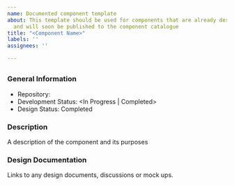 ```yaml
---
name: Documented component template
about: This template should be used for components that are already designed or developed
  and will soon be published to the component catalogue
title: "<Component Name>"
labels: ''
assignees: ''

---
```


<!--
repo: <url>
development: < In Progress | Completed>
design: Completed
-->
## <Component Name> 

### General Information
- Repository: <url>
- Development Status: <In Progress | Completed>
- Design Status: Completed

### Description
A description of the component and its purposes

### Design Documentation 
Links to any design documents, discussions or mock ups.

